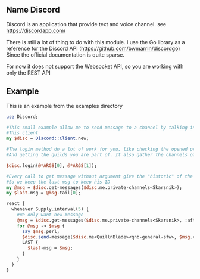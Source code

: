 ## Name Discord

Discord is an application that provide text and voice channel. see https://discordapp.com/

There is still a lot of thing to do with this module.
I use the Go library as a reference for the Discord API (https://github.com/bwmarrin/discordgo)
Since the official documentation is quite sparse.

For now it does not support the Websocket API, so you are working with only the REST API

## Example

This is an example from the examples directory

```perl
use Discord;

#This small example allow me to send message to a channel by talking in private with
#This client
my $disc = Discord::Client.new;

#The login method do a lot of work for you, like checking the opened private channel
#And getting the guilds you are part of. It also gather the channels of each guilds.

$disc.login(@*ARGS[0], @*ARGS[1]);

#Every call to get message without argument give the "historic" of the channel
#So we keep the last msg to keep his ID
my @msg = $disc.get-messages($disc.me.private-channels<Skarsnik>);
my $last-msg = @msg.tail[0];

react {
  whenever Supply.interval(5) {
    #We only want new message
    @msg = $disc.get-messages($disc.me.private-channels<Skarsnik>, :after($last-msg.id));
    for @msg -> $msg {
      say $msg.perl;
      $disc.send-message($disc.me<QuillnBlade><qnb-general-sfw>, $msg.content);
      LAST {
        $last-msg = $msg;
      }
    }
  }
}
```